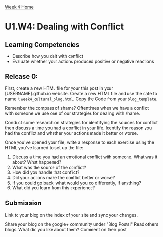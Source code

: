 [Week 4 Home](./)

# U1.W4: Dealing with Conflict

## Learning Competencies
- Describe how you delt with conflict
- Evaluate whether your actions produced positive or negative reactions

## Release 0:

First, create a new HTML file for your this post in your [USERNAME].github.io website. Create a new HTML file and use the date to name it `week4_cultural_blog.html`. Copy the Code from your `blog_template`. 

Remember the compass of shame? Oftentimes when we have a conflict with someone we use one of our strategies for dealing with shame. 

Conduct some research on strategies for identifying the sources for conflict then discuss a time you had a conflict in your life. Identify the reason you had the conflict and whether your actions made it better or worse. 

Once you've opened your file, write a response to each exercise using the HTML you've learned to set up the file: 

1. Discuss a time you had an emotional conflict with someone. What was it about? What happened? 
2. What was the source of the conflict?
3. How did you handle that conflict? 
4. Did your actions make the conflict better or worse?
5. If you could go back, what would you do differently, if anything?
6. What did you learn from this experience?

## Submission
Link to your blog on the index of your site and sync your changes. 

Share your blog on the google+ community under "Blog Posts!" Read others blogs. What did you like about them? Comment on their post!